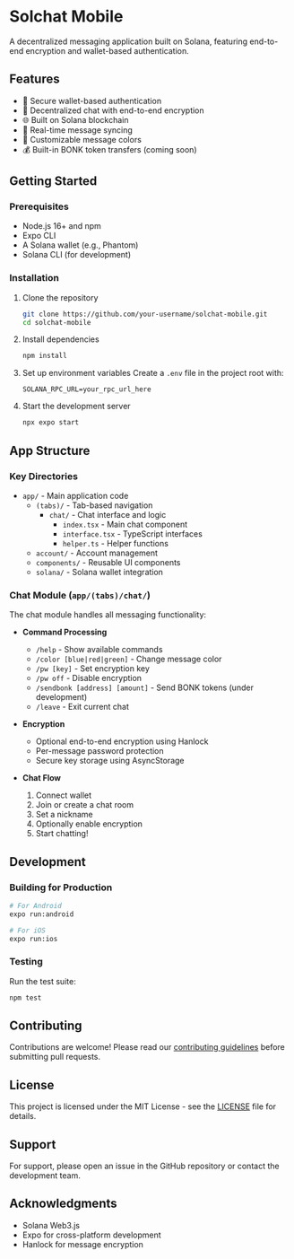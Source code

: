 # Solchat Mobile

A decentralized messaging application built on Solana, featuring end-to-end encryption and wallet-based authentication.

## Features

- 🔐 Secure wallet-based authentication
- 💬 Decentralized chat with end-to-end encryption
- 🌐 Built on Solana blockchain
- 🔄 Real-time message syncing
- 🎨 Customizable message colors
- 💰 Built-in BONK token transfers (coming soon)

## Getting Started

### Prerequisites

- Node.js 16+ and npm
- Expo CLI
- A Solana wallet (e.g., Phantom)
- Solana CLI (for development)

### Installation

1. Clone the repository
   ```bash
   git clone https://github.com/your-username/solchat-mobile.git
   cd solchat-mobile
   ```

2. Install dependencies
   ```bash
   npm install
   ```

3. Set up environment variables
   Create a `.env` file in the project root with:
   ```
   SOLANA_RPC_URL=your_rpc_url_here
   ```

4. Start the development server
   ```bash
   npx expo start
   ```

## App Structure

### Key Directories

- `app/` - Main application code
  - `(tabs)/` - Tab-based navigation
    - `chat/` - Chat interface and logic
      - `index.tsx` - Main chat component
      - `interface.tsx` - TypeScript interfaces
      - `helper.ts` - Helper functions
  - `account/` - Account management
  - `components/` - Reusable UI components
  - `solana/` - Solana wallet integration

### Chat Module (`app/(tabs)/chat/`)

The chat module handles all messaging functionality:

- **Command Processing**
  - `/help` - Show available commands
  - `/color [blue|red|green]` - Change message color
  - `/pw [key]` - Set encryption key
  - `/pw off` - Disable encryption
  - `/sendbonk [address] [amount]` - Send BONK tokens (under development)
  - `/leave` - Exit current chat

- **Encryption**
  - Optional end-to-end encryption using Hanlock
  - Per-message password protection
  - Secure key storage using AsyncStorage

- **Chat Flow**
  1. Connect wallet
  2. Join or create a chat room
  3. Set a nickname
  4. Optionally enable encryption
  5. Start chatting!

## Development

### Building for Production

```bash
# For Android
expo run:android

# For iOS
expo run:ios
```

### Testing

Run the test suite:
```bash
npm test
```

## Contributing

Contributions are welcome! Please read our [contributing guidelines](CONTRIBUTING.md) before submitting pull requests.

## License

This project is licensed under the MIT License - see the [LICENSE](LICENSE) file for details.

## Support

For support, please open an issue in the GitHub repository or contact the development team.

## Acknowledgments

- Solana Web3.js
- Expo for cross-platform development
- Hanlock for message encryption
